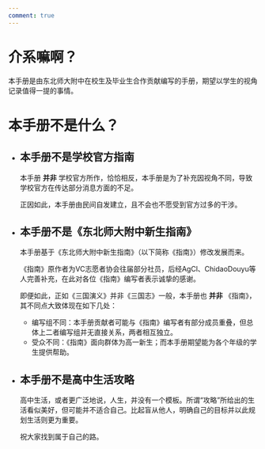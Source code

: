 ```yaml
---
comment: true
---
```


# 介系嘛啊？

本手册是由东北师大附中在校生及毕业生合作贡献编写的手册，期望以学生的视角记录值得一提的事情。

# 本手册不是什么？

- ## 本手册不是学校官方指南
  
  本手册 __并非__ 学校官方所作，恰恰相反，本手册是为了补充因视角不同，导致学校官方在传达部分消息方面的不足。

  正因如此，本手册由民间自发建立，且不会也不愿受到官方过多的干涉。

- ## 本手册不是《东北师大附中新生指南》
  
  本手册基于《东北师大附中新生指南》（以下简称《指南》）修改发展而来。
  
  《指南》原作者为VC志愿者协会往届部分社员，后经AgCl、ChidaoDouyu等人完善补充，在此对各位《指南》编写者表示诚挚的感谢。

  即便如此，正如《三国演义》并非《三国志》一般，本手册也 __并非__ 《指南》，其不同点大致体现在如下几处：

  - 编写组不同：本手册贡献者可能与《指南》编写者有部分成员重叠，但总体上二者编写组并无直接关系，两者相互独立。
  - 受众不同：《指南》面向群体为高一新生；而本手册期望能为各个年级的学生提供帮助。

- ## 本手册不是高中生活攻略
  
  高中生活，或者更广泛地说，人生，并没有一个模板。所谓“攻略”所给出的生活看似美好，但可能并不适合自己。比起盲从他人，明确自己的目标并以此规划生活则更为重要。

  祝大家找到属于自己的路。